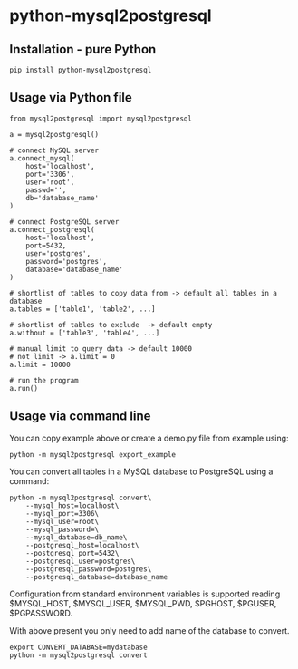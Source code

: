 # python-mysql2postgresql

## Installation - pure Python
```
pip install python-mysql2postgresql
```

## Usage via Python file

```
from mysql2postgresql import mysql2postgresql

a = mysql2postgresql()

# connect MySQL server
a.connect_mysql(
    host='localhost',
    port='3306',
    user='root',
    passwd='',
    db='database_name'
)

# connect PostgreSQL server
a.connect_postgresql(
    host='localhost',             
    port=5432,
    user='postgres',                                
    password='postgres',                     
    database='database_name'
)  

# shortlist of tables to copy data from -> default all tables in a database
a.tables = ['table1', 'table2', ...]

# shortlist of tables to exclude  -> default empty
a.without = ['table3', 'table4', ...]

# manual limit to query data -> default 10000 
# not limit -> a.limit = 0 
a.limit = 10000

# run the program
a.run()   

```


## Usage via command line

You can copy example above or create a demo.py file from example using:
```
python -m mysql2postgresql export_example
```

You can convert all tables in a MySQL database to PostgreSQL using a command:
```
python -m mysql2postgresql convert\
    --mysql_host=localhost\
    --mysql_port=3306\
    --mysql_user=root\
    --mysql_password=\
    --mysql_database=db_name\
    --postgresql_host=localhost\
    --postgresql_port=5432\
    --postgresql_user=postgres\
    --postgresql_password=postgres\
    --postgresql_database=database_name
```

Configuration from standard environment variables is supported reading
$MYSQL_HOST, $MYSQL_USER, $MYSQL_PWD, $PGHOST, $PGUSER, $PGPASSWORD.

With above present you only need to add name of the database to convert.
```
export CONVERT_DATABASE=mydatabase
python -m mysql2postgresql convert
```